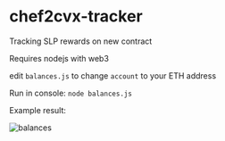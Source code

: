 # chef2cvx-tracker
Tracking SLP rewards on new contract

Requires nodejs with web3

edit `balances.js` to change `account` to your ETH address

Run in console: `node balances.js`

Example result:

![balances](https://imgur.com/0BPM46q.png)
